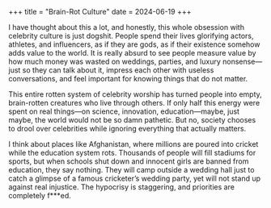 +++
title = "Brain-Rot Culture"
date = 2024-06-19
+++

I have thought about this a lot, and honestly, this whole obsession with celebrity culture is just dogshit. People spend their lives glorifying actors, athletes, and influencers, as if they are gods, as if their existence somehow adds value to the world. It is really absurd to see people measure value by how much money was wasted on weddings, parties, and luxury nonsense—just so they can talk about it, impress each other with useless conversations, and feel important for knowing things that do not matter.

This entire rotten system of celebrity worship has turned people into empty, brain-rotten creatures who live through others. If only half this energy were spent on real things—on science, innovation, education—maybe, just maybe, the world would not be so damn pathetic. But no, society chooses to drool over celebrities while ignoring everything that actually matters.

I think about places like Afghanistan, where millions are poured into cricket while the education system rots. Thousands of people will fill stadiums for sports, but when schools shut down and innocent girls are banned from education, they say nothing. They will camp outside a wedding hall just to catch a glimpse of a famous cricketer’s wedding party, yet will not stand up against real injustice. The hypocrisy is staggering, and priorities are completely f\*\*\*ed.
